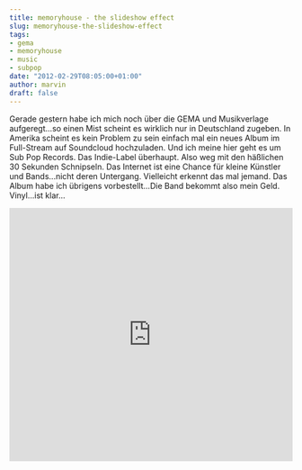 ```yaml
---
title: memoryhouse - the slideshow effect
slug: memoryhouse-the-slideshow-effect
tags:
- gema
- memoryhouse
- music
- subpop
date: "2012-02-29T08:05:00+01:00"
author: marvin
draft: false
---
```

Gerade gestern habe ich mich noch über die GEMA und Musikverlage
aufgeregt...so einen Mist scheint es wirklich nur in Deutschland
zugeben. In Amerika scheint es kein Problem zu sein einfach mal ein
neues Album im Full-Stream auf Soundcloud hochzuladen. Und ich meine
hier geht es um Sub Pop Records. Das Indie-Label überhaupt. Also weg mit
den häßlichen 30 Sekunden Schnipseln. Das Internet ist eine Chance für
kleine Künstler und Bands...nicht deren Untergang. Vielleicht erkennt
das mal jemand. Das Album habe ich übrigens vorbestellt...Die Band
bekommt also mein Geld. Vinyl...ist klar...

<iframe width="100%" height="450" scrolling="no" frameborder="no" src="https://w.soundcloud.com/player/?url=http%3A%2F%2Fapi.soundcloud.com%2Fplaylists%2F1676028&amp;show_artwork=true"></iframe>